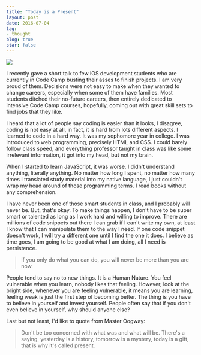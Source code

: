 ```yaml
---
title: "Today is a Present"
layout: post
date: 2016-07-04
tag:
- thought
blog: true
star: false
---
```


<img src="{{site.url}}/assets/images/present.jpg" />

I recently gave a short talk to few iOS development students who are currently in Code Camp busting their asses to finish projects. I am very proud of them. Decisions were not easy to make when they wanted to change careers, especially when some of them have families. Most students ditched their no-future careers, then entirely dedicated to intensive Code Camp courses, hopefully, coming out with great skill sets to find jobs that they like.

I heard that a lot of people say coding is easier than it looks, I disagree, coding is not easy at all, in fact, it is hard from lots different aspects. I learned to code in a hard way. It was my sophomore year in college. I was introduced to web programming, precisely HTML and CSS. I could barely follow class speed, and everything professor taught in class was like some irrelevant information, it got into my head, but not my brain.

When I started to learn JavaScript, it was worse. I didn't understand anything, literally anything. No matter how long I spent, no matter how many times I translated study material into my native language, I just couldn't wrap my head around of those programming terms. I read books without any comprehension.

I have never been one of those smart students in class, and I probably will never be. But, that's okay. To make things happen, I don't have to be super smart or talented as long as I work hard and willing to improve. There are millions of code snippets out there I can grab if I can't write my own,  at least I know that I can manipulate them to the way I need. If one code snippet doesn't work, I will try a different one until I find the one it does. I believe as time goes, I am going to be
good at what I am doing, all I need is persistence.

> If you only do what you can do, you will never be more than you are now.

People tend to say no to new things. It is a Human Nature. You feel vulnerable when you learn, nobody likes that feeling. However, look at the bright side, whenever you are feeling vulnerable, it means you are learning, feeling weak is just the first step of becoming better. The thing is you have to believe in yourself and invest yourself. People often say that if you don't even believe in yourself, why should anyone else?

Last but not least, I'd like to quote from Master Oogway:

> Don't be too concerned with what was and what will be. There's a saying, yesterday is a history, tomorrow is a mystery, today is a gift, that is why it's called present.
